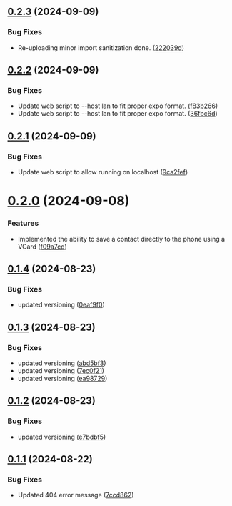 ## [0.2.3](https://github.com/wembleyWilliams/native-card-mobile/compare/v0.2.2...v0.2.3) (2024-09-09)


### Bug Fixes

* Re-uploading minor import sanitization done. ([222039d](https://github.com/wembleyWilliams/native-card-mobile/commit/222039d49b0c0d8d76ccaae55284d1a6c5545f76))

## [0.2.2](https://github.com/wembleyWilliams/native-card-mobile/compare/v0.2.1...v0.2.2) (2024-09-09)


### Bug Fixes

* Update web script to --host lan to fit proper expo format. ([f83b266](https://github.com/wembleyWilliams/native-card-mobile/commit/f83b2665f6952e5d5973ddb4fcee0ea4f2b1cf51))
* Update web script to --host lan to fit proper expo format. ([36fbc6d](https://github.com/wembleyWilliams/native-card-mobile/commit/36fbc6dafcd18dcea35b98a03b9391cd10c3bf6b))

## [0.2.1](https://github.com/wembleyWilliams/native-card-mobile/compare/v0.2.0...v0.2.1) (2024-09-09)


### Bug Fixes

* Update web script to allow running on localhost ([9ca2fef](https://github.com/wembleyWilliams/native-card-mobile/commit/9ca2fef471002699dcfa93cf9cc31bc90b0da264))

# [0.2.0](https://github.com/wembleyWilliams/native-card-mobile/compare/v0.1.4...v0.2.0) (2024-09-08)


### Features

* Implemented the ability to save a contact directly to the phone using a VCard ([f09a7cd](https://github.com/wembleyWilliams/native-card-mobile/commit/f09a7cd6e9fff2ab9a341463725b2ed0846dde2a))

## [0.1.4](https://github.com/wembleyWilliams/native-card-mobile/compare/v0.1.3...v0.1.4) (2024-08-23)


### Bug Fixes

* updated versioning ([0eaf9f0](https://github.com/wembleyWilliams/native-card-mobile/commit/0eaf9f02d7e881c9d1bf6dcd2ccea37f68439f97))

## [0.1.3](https://github.com/wembleyWilliams/native-card-mobile/compare/v0.1.2...v0.1.3) (2024-08-23)


### Bug Fixes

* updated versioning ([abd5bf3](https://github.com/wembleyWilliams/native-card-mobile/commit/abd5bf386476582f29f8f95fa0b9aa4d1a0ed1f5))
* updated versioning ([7ec0f21](https://github.com/wembleyWilliams/native-card-mobile/commit/7ec0f21ad3655e7b21a76378d3a091dbe8673ef2))
* updated versioning ([ea98729](https://github.com/wembleyWilliams/native-card-mobile/commit/ea9872935d1b230bb52e7c3d33e72bf1ad944f21))

## [0.1.2](https://github.com/wembleyWilliams/native-card-mobile/compare/v0.1.1...v0.1.2) (2024-08-23)


### Bug Fixes

* updated versioning ([e7bdbf5](https://github.com/wembleyWilliams/native-card-mobile/commit/e7bdbf51d6a65f34317e55c655e46ad341f66040))

## [0.1.1](https://github.com/wembleyWilliams/native-card-mobile/compare/v0.1.0...v0.1.1) (2024-08-22)


### Bug Fixes

* Updated 404 error message ([7ccd862](https://github.com/wembleyWilliams/native-card-mobile/commit/7ccd8622b260ee564b92871e152158aa1db5a0c0))
